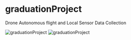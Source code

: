 # graduationProject
Drone Autonomous flight and Local Sensor Data Collection

![graduationProject](./DroneTeam1.JPG)
![graduationProject](./DroneTeam2.JPG)
